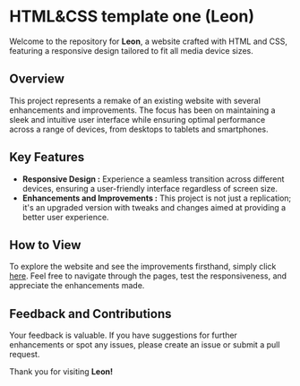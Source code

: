 # HTML&CSS template one (Leon)

Welcome to the repository for **Leon**, a website crafted with HTML and CSS, featuring a responsive design tailored to fit all media device sizes.

## Overview
This project represents a remake of an existing website with several enhancements and improvements. The focus has been on maintaining a sleek and intuitive user interface while ensuring optimal performance across a range of devices, from desktops to tablets and smartphones.

## Key Features
- **Responsive Design :** Experience a seamless transition across different devices, ensuring a user-friendly interface regardless of screen size.
- **Enhancements and Improvements :** This project is not just a replication; it's an upgraded version with tweaks and changes aimed at providing a better user experience.

 ## How to View
To explore the website and see the improvements firsthand, simply click [here](https://abdelkrim99.github.io/HTML-CSS-template-two/). 
Feel free to navigate through the pages, test the responsiveness, and appreciate the enhancements made.

## Feedback and Contributions
Your feedback is valuable. If you have suggestions for further enhancements or spot any issues, please create an issue or submit a pull request.

Thank you for visiting **Leon!**
